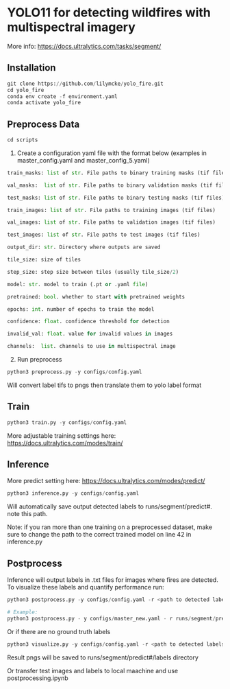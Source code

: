 # YOLO11 for detecting wildfires with multispectral imagery
More info: https://docs.ultralytics.com/tasks/segment/

## Installation

```python
git clone https://github.com/lilymcke/yolo_fire.git
cd yolo_fire
conda env create -f environment.yaml
conda activate yolo_fire
```

## Preprocess Data


```python
cd scripts
```

1. Create a configuration yaml file with the format below (examples in master_config.yaml and master_config_5.yaml)


```python
train_masks: list of str. File paths to binary training masks (tif files)

val_masks:  list of str. File paths to binary validation masks (tif files)

test_masks: list of str. File paths to binary testing masks (tif files)

train_images: list of str. File paths to training images (tif files)

val_images: list of str. File paths to validation images (tif files)

test_images: list of str. File paths to test images (tif files)

output_dir: str. Directory where outputs are saved

tile_size: size of tiles

step_size: step size between tiles (usually tile_size/2)

model: str. model to train (.pt or .yaml file)

pretrained: bool. whether to start with pretrained weights

epochs: int. number of epochs to train the model

confidence: float. confidence threshold for detection

invalid_val: float. value for invalid values in images

channels:  list. channels to use in multispectral image
```

2. Run preprocess


```python
python3 preprocess.py -y configs/config.yaml
```

Will convert label tifs to pngs then translate them to yolo label format

## Train


```python
python3 train.py -y configs/config.yaml
```

More adjustable training settings here: https://docs.ultralytics.com/modes/train/

## Inference

More predict setting here: https://docs.ultralytics.com/modes/predict/


```python
python3 inference.py -y configs/config.yaml
```

Will automatically save output detected labels to runs/segment/predict#. note this path.

Note: if you ran more than one training on a preprocessed dataset, make sure to change the path to the correct trained model on line 42 in inference.py

## Postprocess
Inference will output labels in .txt files for images where fires are detected. To visualize these labels and quantify performance run:


```python
python3 postprocess.py -y configs/config.yaml -r <path to detected labels>

# Example:
python3 postprocess.py - y configs/master_new.yaml - r runs/segment/predict/labels
```

Or if there are no ground truth labels


```python
python3 visualize.py -y configs/config.yaml -r <path to detected labels>
```
Result pngs will be saved to runs/segment/predict#/labels directory

Or transfer test images and labels to local maachine and use postprocessing.ipynb
